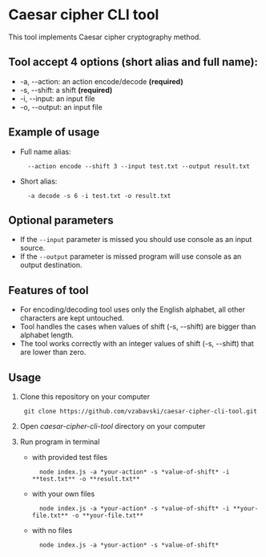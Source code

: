 # Caesar cipher CLI tool


This tool implements Caesar cipher cryptography method.

## Tool accept 4 options (short alias and full name):
* -a, --action: an action encode/decode **(required)**
* -s, --shift: a shift **(required)**
* -i, --input: an input file
* -o, --output: an input file

## Example of usage
* Full name alias:

        --action encode --shift 3 --input test.txt --output result.txt
* Short alias:

        -a decode -s 6 -i test.txt -o result.txt

## Optional parameters
* If the ` --input ` parameter is missed you should use console as an input source.
* If the ` --output ` parameter is missed program will use console as an output destination.

## Features of tool
* For encoding/decoding tool uses only the English alphabet, all other characters are kept untouched.
* Tool handles the cases when values of shift (-s, --shift) are bigger than alphabet length.
* The tool works correctly with an integer values of shift (-s, --shift) that are lower than zero.


## Usage
1. Clone this repository on your computer
    
        git clone https://github.com/vzabavski/caesar-cipher-cli-tool.git
2. Open *caesar-cipher-cli-tool* directory on your computer
3. Run program in terminal
    * with provided test files

            node index.js -a *your-action* -s *value-of-shift* -i **test.txt** -o **result.txt**
    * with your own files

            node index.js -a *your-action* -s *value-of-shift* -i **your-file.txt** -o **your-file.txt**
    * with no files

            node index.js -a *your-action* -s *value-of-shift*